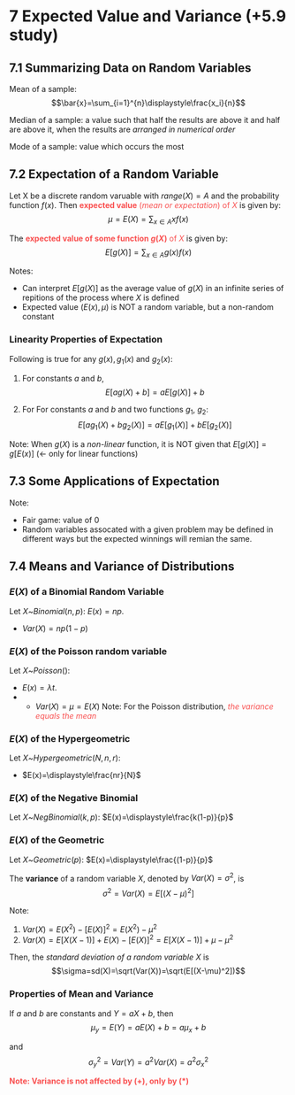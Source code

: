 
<style>
r { color: #F95050 }
navy { color: #000099 }
b { color: #50C1F9 }
o { color: #F7A63B }
g { color: #48D03E }
</style>

# 7 Expected Value and Variance (+5.9 study)
## 7.1 Summarizing Data on Random Variables
Mean of a sample: 
$$\bar{x}=\sum_{i=1}^{n}\displaystyle\frac{x_i}{n}$$

Median of a sample: a value such that half the results are above it and half are above it, when the results are *arranged in numerical order*

Mode of a sample: value which occurs the most

## 7.2 Expectation of a Random Variable

Let X be a discrete random varuable with $range(X)=A$ and the probability function $f(x)$. Then <r>**expected value** (*mean or expectation*) of $X$</r> is given by: 
$$\mu=E(X)=\sum_{x\in A} xf(x)$$

The <r>**expected value of some function $g(X)$** of $X$</r> is given by:
$$E[g(X)]=\sum_{x\in A}g(x)f(x)$$

Notes:
- Can interpret $E[g(X)]$ as the average value of $g(X)$ in an infinite series of repitions of the process where $X$ is defined
- Expected value ($E(x), \mu$) is NOT a random variable, but a non-random constant

### Linearity Properties of Expectation
Following is true for any $g(x), g_1(x)$ and $g_2(x)$:
1. For constants $a$ and $b$, 
$$E[ag(X)+b]=aE[g(X)]+b$$

2. For For constants $a$ and $b$ and two functions $g_1$, $g_2$:
$$E[ag_1(X)+bg_2(X)]=aE[g_1(X)]+bE[g_2(X)]$$

Note: When $g(X)$ is a *non-linear* function, it is NOT given that $E[g(X)]=g[E(x)]$ (<- only for linear functions)

## 7.3 Some Applications of Expectation
Note:
- Fair game: value of 0
- Random variables assocated with a given problem may be defined in different ways but the expected winnings will remian the same.

## 7.4 Means and Variance of Distributions
### $E(X)$ of a Binomial Random Variable
Let $X$~$Binomial(n,p)$: $E(x)=np$.
- $Var(X)= np(1 - p)$

### $E(X)$ of the Poisson random variable
Let $X$~$Poisson()$: 
- $E(x)=\lambda t$.
- - $Var(X)= \mu = E(X)$
Note: For the Poisson distribution, <r>*the variance equals the mean*</r>

### $E(X)$ of the Hypergeometric
Let $X$~$Hypergeometric(N,n,r)$: 
- $E(x)=\displaystyle\frac{nr}{N}$

### $E(X)$ of the Negative Binomial
Let $X$~$NegBinomial(k,p)$: $E(x)=\displaystyle\frac{k(1-p)}{p}$

### $E(X)$ of the Geometric
Let $X$~$Geometric(p)$: $E(x)=\displaystyle\frac{(1-p)}{p}$

The **variance** of a random variable $X$, denoted by $Var(X) = \sigma^2$, is
$$\sigma^2=Var(X)=E[(X-\mu)^2]$$ 

Note: 
1. $Var(X)=E(X^2)-[E(X)]^2=E(X^2)-\mu^2$
2. $Var(X)=E[X(X-1)]+E(X)-[E(X)]^2=E[X(X-1)]+\mu-\mu^2$

Then, the *standard deviation of a random variable X* is
$$\sigma=sd(X)=\sqrt(Var(X))=\sqrt(E[(X-\mu)^2])$$

### Properties of Mean and Variance
If $a$ and $b$ are constants and $Y=aX+b$, then
$$\mu_y=E(Y)=aE(X)+b=a\mu_x+b$$

and 
$$\sigma_y^2=Var(Y)=a^2Var(X)=a^2\sigma_x^2$$

**<r>Note: Variance is not affected by (+), only by (*)</r>**
